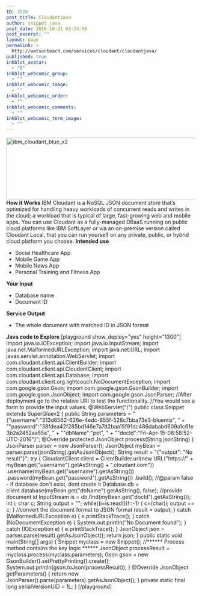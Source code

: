 ```yaml
---
ID: 3526
post_title: CloudantJava
author: snippet java
post_date: 2016-10-21 03:24:56
post_excerpt: ""
layout: page
permalink: >
  http://watsonbeach.com/services/cloudant/cloudantjava/
published: true
inkblot_avatar:
  - "0"
inkblot_webcomic_group:
  - ""
inkblot_webcomic_image:
  - ""
inkblot_webcomic_order:
  - ""
inkblot_webcomic_comments:
  - ""
inkblot_webcomic_term_image:
  - ""
---
```

<!-- Cloudant - List single doc-->

<img src="http://bluecloudnews.com/wp-content/uploads/2016/09/ibm_cloudant_blue_x2.png" alt="ibm_cloudant_blue_x2" width="728" height="164" class="alignnone size-full wp-image-1751" /> **How it Works** IBM Cloudant is a NoSQL JSON document store that’s optimized for handling heavy workloads of concurrent reads and writes in the cloud; a workload that is typical of large, fast-growing web and mobile apps. You can use Cloudant as a fully-managed DBaaS running on public cloud platforms like IBM SoftLayer or via an on-premise version called Cloudant Local, that you can run yourself on any private, public, or hybrid cloud platform you choose. **Intended use** 
*   Social Healthcare App
*   Mobile Game App
*   Mobile News App
*   Personal Training and Fitness App

**Your Input** 
*   Database name
*   Document ID

**Service Output** 
*   The whole document with matched ID in JSON format

**Java code to Explore** [playground show_deploy="yes" height="1300"] import java.io.IOException; import java.io.InputStream; import java.net.MalformedURLException; import java.net.URL; import javax.servlet.annotation.WebServlet; import com.cloudant.client.api.ClientBuilder; import com.cloudant.client.api.CloudantClient; import com.cloudant.client.api.Database; import com.cloudant.client.org.lightcouch.NoDocumentException; import com.google.gson.Gson; import com.google.gson.GsonBuilder; import com.google.gson.JsonObject; import com.google.gson.JsonParser; //After deployment go to the relative URI to test the functionality. //You would see a form to provide the input values. @WebServlet("/") public class Snippet extends SuperGluev2 { public String parameters = "{\"username\":\"313d6562-626e-4edc-855f-528c7bba73e3-bluemix\", " + "\"password\":\"38fdea42f285bd146e7a7d2baa15f91dc486dababd609a1c61e3b2a2452aa55a\", " + "\"dbName\":\"pet\", " + "\"docId\":\"Fri-Apr-15-08:58:52-UTC-2016\"}"; @Override protected JsonObject process(String jsonString) { JsonParser parser = new JsonParser(); JsonObject myBean = parser.parse(jsonString).getAsJsonObject(); String result = "{\"output\": \"No result\"}"; try { CloudantClient client = ClientBuilder.url(new URL("https://" + myBean.get("username").getAsString() + ".cloudant.com")) .username(myBean.get("username").getAsString()) .password(myBean.get("password").getAsString()) .build(); //@param false - if database don't exist, dont create it Database db = client.database(myBean.get("dbName").getAsString(), false); //provide document id InputStream is = db.find(myBean.get("docId").getAsString()); int i; char c; String output = ""; while((i=is.read())!=-1) { c=(char)i; output += c; } //convert the document format to JSON format result = output; } catch (MalformedURLException e) { e.printStackTrace(); } catch (NoDocumentException e) { System.out.println("No Document found"); } catch (IOException e) { e.printStackTrace(); } JsonObject json = parser.parse(result).getAsJsonObject(); return json; } public static void main(String[] args) { Snippet myclass = new Snippet(); //****** Process method contains the key logic ****** JsonObject processResult = myclass.process(myclass.parameters); Gson gson = new GsonBuilder().setPrettyPrinting().create(); System.out.println(gson.toJson(processResult)); } @Override JsonObject getParameters() { return new JsonParser().parse(parameters).getAsJsonObject(); } private static final long serialVersionUID = 1L; } [/playground]